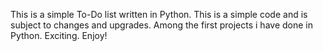 This is a simple To-Do list written in Python.
This is a simple code and is subject to changes and upgrades.
Among the first projects i have done in Python. Exciting.
Enjoy!
 
